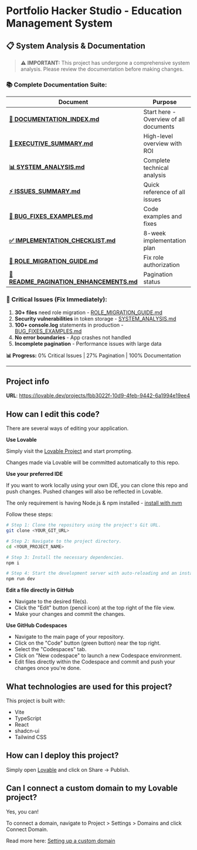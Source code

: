 # Portfolio Hacker Studio - Education Management System

## 📋 System Analysis & Documentation

> ⚠️ **IMPORTANT:** This project has undergone a comprehensive system analysis. Please review the documentation before making changes.

### 📚 Complete Documentation Suite:

| Document | Purpose | Audience | Priority |
|----------|---------|----------|----------|
| **[📖 DOCUMENTATION_INDEX.md](./DOCUMENTATION_INDEX.md)** | Start here - Overview of all documents | Everyone | ⭐⭐⭐⭐⭐ |
| **[🎯 EXECUTIVE_SUMMARY.md](./EXECUTIVE_SUMMARY.md)** | High-level overview with ROI | Executives, Managers | ⭐⭐⭐⭐⭐ |
| **[📊 SYSTEM_ANALYSIS.md](./SYSTEM_ANALYSIS.md)** | Complete technical analysis | Tech Leads, Architects | ⭐⭐⭐⭐⭐ |
| **[⚡ ISSUES_SUMMARY.md](./ISSUES_SUMMARY.md)** | Quick reference of all issues | All Team Members | ⭐⭐⭐⭐⭐ |
| **[🔧 BUG_FIXES_EXAMPLES.md](./BUG_FIXES_EXAMPLES.md)** | Code examples and fixes | Developers | ⭐⭐⭐⭐ |
| **[✅ IMPLEMENTATION_CHECKLIST.md](./IMPLEMENTATION_CHECKLIST.md)** | 8-week implementation plan | Dev Team, PMs | ⭐⭐⭐⭐ |
| **[🔐 ROLE_MIGRATION_GUIDE.md](./ROLE_MIGRATION_GUIDE.md)** | Fix role authorization | Developers | ⭐⭐⭐⭐⭐ |
| **[📄 README_PAGINATION_ENHANCEMENTS.md](./README_PAGINATION_ENHANCEMENTS.md)** | Pagination status | Developers | ⭐⭐⭐ |

### 🚨 Critical Issues (Fix Immediately):
1. **30+ files** need role migration - [ROLE_MIGRATION_GUIDE.md](./ROLE_MIGRATION_GUIDE.md)
2. **Security vulnerabilities** in token storage - [SYSTEM_ANALYSIS.md](./SYSTEM_ANALYSIS.md#2-security-vulnerabilities)
3. **100+ console.log** statements in production - [BUG_FIXES_EXAMPLES.md](./BUG_FIXES_EXAMPLES.md#2-security-bug---exposed-tokens)
4. **No error boundaries** - App crashes not handled
5. **Incomplete pagination** - Performance issues with large data

**📊 Progress:** 0% Critical Issues | 27% Pagination | 100% Documentation

---

## Project info

**URL**: https://lovable.dev/projects/fbb3022f-10d9-4feb-9442-6a1994e19ee4

## How can I edit this code?

There are several ways of editing your application.

**Use Lovable**

Simply visit the [Lovable Project](https://lovable.dev/projects/fbb3022f-10d9-4feb-9442-6a1994e19ee4) and start prompting.

Changes made via Lovable will be committed automatically to this repo.

**Use your preferred IDE**

If you want to work locally using your own IDE, you can clone this repo and push changes. Pushed changes will also be reflected in Lovable.

The only requirement is having Node.js & npm installed - [install with nvm](https://github.com/nvm-sh/nvm#installing-and-updating)

Follow these steps:

```sh
# Step 1: Clone the repository using the project's Git URL.
git clone <YOUR_GIT_URL>

# Step 2: Navigate to the project directory.
cd <YOUR_PROJECT_NAME>

# Step 3: Install the necessary dependencies.
npm i

# Step 4: Start the development server with auto-reloading and an instant preview.
npm run dev
```

**Edit a file directly in GitHub**

- Navigate to the desired file(s).
- Click the "Edit" button (pencil icon) at the top right of the file view.
- Make your changes and commit the changes.

**Use GitHub Codespaces**

- Navigate to the main page of your repository.
- Click on the "Code" button (green button) near the top right.
- Select the "Codespaces" tab.
- Click on "New codespace" to launch a new Codespace environment.
- Edit files directly within the Codespace and commit and push your changes once you're done.

## What technologies are used for this project?

This project is built with:

- Vite
- TypeScript
- React
- shadcn-ui
- Tailwind CSS

## How can I deploy this project?

Simply open [Lovable](https://lovable.dev/projects/fbb3022f-10d9-4feb-9442-6a1994e19ee4) and click on Share -> Publish.

## Can I connect a custom domain to my Lovable project?

Yes, you can!

To connect a domain, navigate to Project > Settings > Domains and click Connect Domain.

Read more here: [Setting up a custom domain](https://docs.lovable.dev/tips-tricks/custom-domain#step-by-step-guide)
